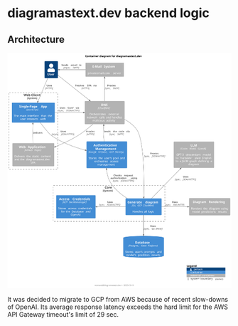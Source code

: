 # diagramastext.dev backend logic

## Architecture

![architecture-containers-gcp](architecture_c4_l2.svg)

It was decided to migrate to GCP from AWS because of recent slow-downs of OpenAI. Its average response latency exceeds
the hard limit for the AWS API Gateway timeout's limit of 29 sec.  
